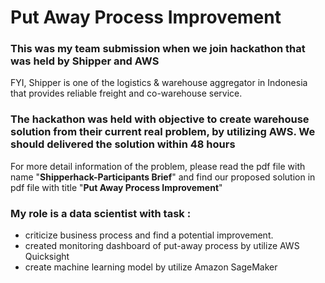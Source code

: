 # Put Away Process Improvement
### This was my team submission when we join hackathon that was held by Shipper and AWS
FYI, Shipper is one of the logistics & warehouse aggregator in Indonesia that provides reliable freight and co-warehouse service.
### The hackathon was held with objective to create warehouse solution from their current real problem, by utilizing AWS. We should delivered the solution within 48 hours
For more detail information of the problem, please read the pdf file with name "**Shipperhack-Participants Brief**" and find our proposed solution in pdf file with title "**Put Away Process Improvement**"

### My role is a data scientist with task :
- criticize business process and find a potential improvement.
- created monitoring dashboard of put-away process by utilize AWS Quicksight 
- create machine learning model by utilize Amazon SageMaker
